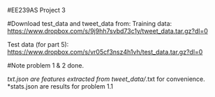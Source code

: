 #EE239AS Project 3

#Download test_data and tweet_data from:
Training data:
https://www.dropbox.com/s/9j9hh7svbd73c1y/tweet_data.tar.gz?dl=0

Test data (for part 5):
https://www.dropbox.com/s/vr05cf3nsz4h1vh/test_data.tar.gz?dl=0

#Note
problem 1 & 2 done.

*txt.json are features extracted from tweet_data/*.txt for convenience.
*stats.json are results for problem 1.1
